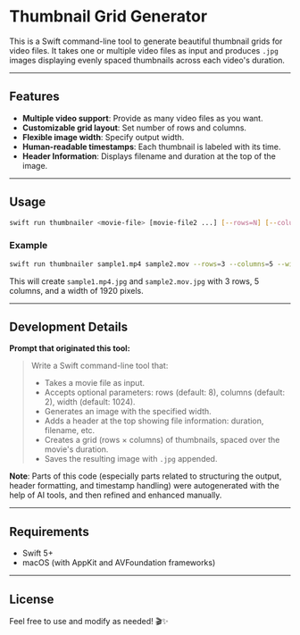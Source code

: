 # Thumbnail Grid Generator

This is a Swift command-line tool to generate beautiful thumbnail grids for video files. 
It takes one or multiple video files as input and produces `.jpg` images displaying evenly spaced thumbnails across each video's duration.

---

## Features

- **Multiple video support**: Provide as many video files as you want.
- **Customizable grid layout**: Set number of rows and columns.
- **Flexible image width**: Specify output width.
- **Human-readable timestamps**: Each thumbnail is labeled with its time.
- **Header Information**: Displays filename and duration at the top of the image.

---

## Usage

```bash
swift run thumbnailer <movie-file> [movie-file2 ...] [--rows=N] [--columns=N] [--width=N]
```

### Example

```bash
swift run thumbnailer sample1.mp4 sample2.mov --rows=3 --columns=5 --width=1920
```

This will create `sample1.mp4.jpg` and `sample2.mov.jpg` with 3 rows, 5 columns, and a width of 1920 pixels.

---

## Development Details

**Prompt that originated this tool:**
> Write a Swift command-line tool that:
> - Takes a movie file as input.
> - Accepts optional parameters: rows (default: 8), columns (default: 2), width (default: 1024).
> - Generates an image with the specified width.
> - Adds a header at the top showing file information: duration, filename, etc.
> - Creates a grid (rows × columns) of thumbnails, spaced over the movie's duration.
> - Saves the resulting image with `.jpg` appended.

**Note**: Parts of this code (especially parts related to structuring the output, header formatting, and timestamp handling) were autogenerated with the help of AI tools, and then refined and enhanced manually.

---

## Requirements

- Swift 5+
- macOS (with AppKit and AVFoundation frameworks)

---

## License

Feel free to use and modify as needed! 🎬✨
